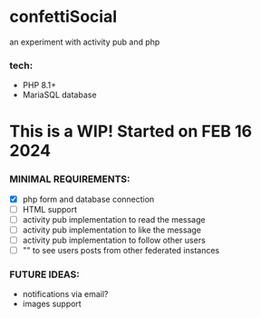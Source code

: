 # confettiSocial
an experiment with activity pub and php

### tech:
- PHP 8.1+
- MariaSQL database
  
# This is a WIP! Started on FEB 16 2024

### MINIMAL REQUIREMENTS:

- [x] php form and database connection
- [ ] HTML support
- [ ] activity pub implementation to read the message
- [ ] activity pub implementation to like the message
- [ ] activity pub implementation to follow other users
- [ ] "" to see users posts from other federated instances

### FUTURE IDEAS:

- notifications via email?
- images support
  
